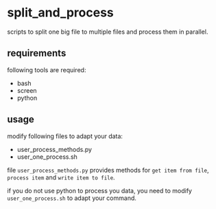 # split_and_process
scripts to split one big file to multiple files and process them in parallel.

## requirements
following tools are required:
- bash
- screen
- python

## usage
modify following files to adapt your data:
- user_process_methods.py
- user_one_process.sh

file `user_process_methods.py` provides methods for `get item from file`, `process item` and `write item to file`.

if you do not use python to process you data, you need to modify `user_one_process.sh` to adapt your command.
